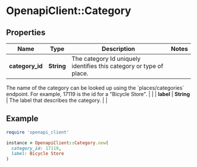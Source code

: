 # OpenapiClient::Category

## Properties

| Name | Type | Description | Notes |
| ---- | ---- | ----------- | ----- |
| **category_id** | **String** | The category Id uniquely identifies this category or type of place.

The name of the category can be looked up using the
&#x60;places/categories&#x60; endpoint. For example, 17119 is the id for a
&quot;Bicycle Store&quot;.
 |  |
| **label** | **String** | The label that describes the category.  |  |

## Example

```ruby
require 'openapi_client'

instance = OpenapiClient::Category.new(
  category_id: 17119,
  label: Bicycle Store
)
```


